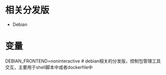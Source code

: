 # 相关分发版
* Debian
# 变量
DEBIAN_FRONTEND=noninteractive # debian相关的分发版，控制包管理工具交互，主要用于shell脚本中或者dockerfile中